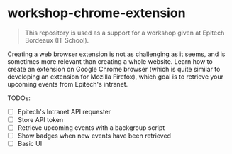 # workshop-chrome-extension

> This repository is used as a support for a workshop given at Epitech Bordeaux (IT School).

Creating a web browser extension is not as challenging as it seems, and is sometimes more relevant than creating a whole website. Learn how to create an extension on Google Chrome browser (which is quite similar to developing an extension for Mozilla Firefox), which goal is to retrieve your upcoming events from Epitech's intranet.

TODOs:
- [ ] Epitech's Intranet API requester
- [ ] Store API token
- [ ] Retrieve upcoming events with a backgroup script
- [ ] Show badges when new events have been retrieved
- [ ] Basic UI